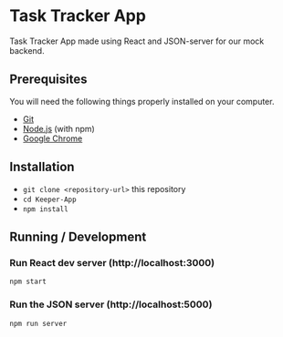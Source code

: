 # Task Tracker App

Task Tracker App made using React and JSON-server for our mock backend.

## Prerequisites

You will need the following things properly installed on your computer.

- [Git](https://git-scm.com/)
- [Node.js](https://nodejs.org/) (with npm)
- [Google Chrome](https://google.com/chrome/)

## Installation

- `git clone <repository-url>` this repository
- `cd Keeper-App`
- `npm install`

## Running / Development

### Run React dev server (http://localhost:3000)

```
npm start
```

### Run the JSON server (http://localhost:5000)

```
npm run server
```
